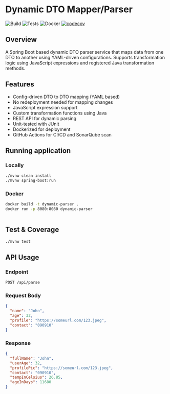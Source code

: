 # Dynamic DTO Mapper/Parser

![Build](https://github.com/zaidathar/dynamic-parser/actions/workflows/build.yml/badge.svg)
![Tests](https://github.com/zaidathar/dynamic-parser/actions/workflows/test.yml/badge.svg)
![Docker](https://github.com/zaidathar/dynamic-parser/actions/workflows/docker.yml/badge.svg)
[![codecov](https://codecov.io/gh/zaidathar/dynamic-parser/branch/main/graph/badge.svg)](https://codecov.io/gh/zaidathar/dynamic-parser)


## Overview

A Spring Boot based dynamic DTO parser service that maps data from one DTO to another using YAML-driven configurations. Supports transformation logic using JavaScript expressions and registered Java transformation methods.

## Features

- Config-driven DTO to DTO mapping (YAML based)
- No redeployment needed for mapping changes
- JavaScript expression support
- Custom transformation functions using Java
- REST API for dynamic parsing
- Unit-tested with JUnit
- Dockerized for deployment
- GitHub Actions for CI/CD and SonarQube scan


## Running application 

### Locally 
```bash
./mvnw clean install
./mvnw spring-boot:run

```

### Docker 

```bash
docker build -t dynamic-parser .
docker run -p 8080:8080 dynamic-parser
  
```

## Test & Coverage

```bash
./mvnw test
```

## API Usage

### Endpoint 
```bash
POST /api/parse
```

### Request Body
```json
{
  "name": "John",
  "age": 32,
  "profile": "https://someurl.com/123.jpeg",
  "contact": "090910"
}

```

### Response

```json
{
  "fullName": "John",
  "userAge": 32,
  "profilePic": "https://someurl.com/123.jpeg",
  "contact": "090910",
  "tempInCelsius": 26.85,
  "ageInDays": 11680
}

```